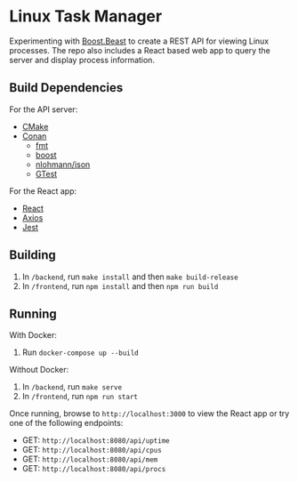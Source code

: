 # Linux Task Manager

Experimenting with [Boost.Beast](https://github.com/boostorg/beast) to create a REST API for viewing Linux processes. The repo also includes a React based web app to query the server and display process information.

## Build Dependencies

For the API server:
- [CMake](https://cmake.org/)
- [Conan](https://conan.io/)
    * [fmt](https://conan.io/center/fmt)
    * [boost](https://conan.io/center/boost)
    * [nlohmann/json](https://conan.io/center/nlohmann_json)
    * [GTest](https://conan.io/center/gtest)

For the React app:

- [React](https://react.dev/)
- [Axios](https://axios-http.com/)
- [Jest](https://jestjs.io/)

## Building

1. In `/backend`, run `make install` and then `make build-release`
2. In `/frontend`, run `npm install` and then `npm run build`

## Running

With Docker:

1. Run `docker-compose up --build`

Without Docker:

1. In `/backend`, run `make serve`
2. In `/frontend`, run `npm run start`

Once running, browse to `http://localhost:3000` to view the React app or try one of the following endpoints:

- GET: `http://localhost:8080/api/uptime`
- GET: `http://localhost:8080/api/cpus`
- GET: `http://localhost:8080/api/mem`
- GET: `http://localhost:8080/api/procs`


